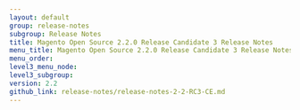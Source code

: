 ```yaml
---
layout: default
group: release-notes
subgroup: Release Notes
title: Magento Open Source 2.2.0 Release Candidate 3 Release Notes
menu_title: Magento Open Source 2.2.0 Release Candidate 3 Release Notes
menu_order:
level3_menu_node:
level3_subgroup:
version: 2.2
github_link: release-notes/release-notes-2-2-RC3-CE.md
---
```


<!-- place holder source file for redirects to work -->
